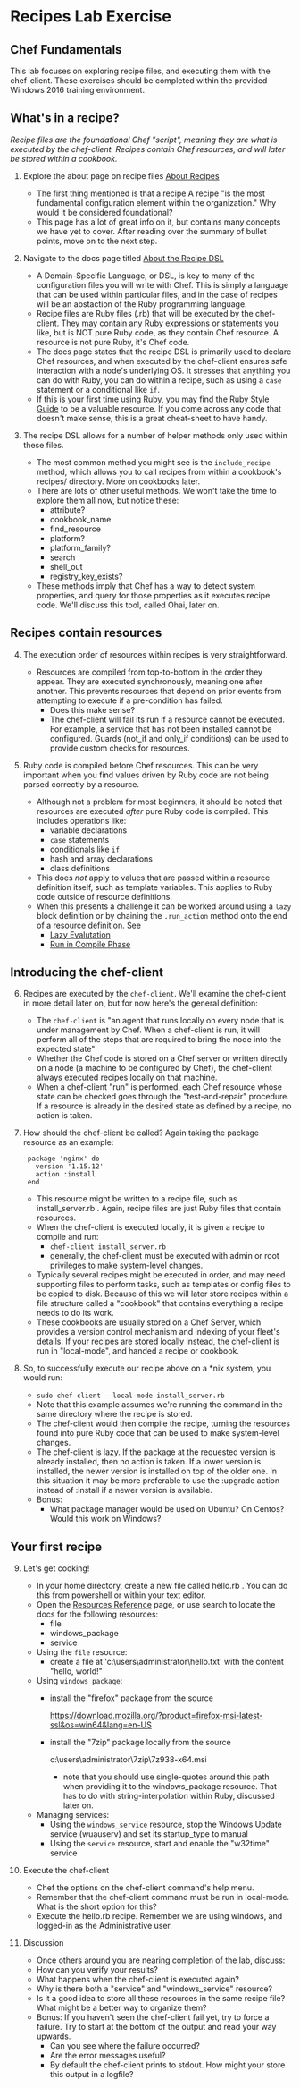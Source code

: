 # Recipes Lab Exercise
## Chef Fundamentals

This lab focuses on exploring recipe files, and executing them with the chef-client. These exercises should be completed within the provided Windows 2016 training environment.

## What's in a recipe?

_Recipe files are the foundational Chef "script", meaning they are what is executed by the chef-client. Recipes contain Chef resources, and will later be stored within a cookbook._

1. Explore the about page on recipe files [About Recipes](https://docs.chef.io/recipes.html)
   * The first thing mentioned is that a recipe A recipe "is the most fundamental configuration element within the organization." Why would it be considered foundational?
   * This page has a lot of great info on it, but contains many concepts we have yet to cover. After reading over the summary of bullet points, move on to the next step.

2. Navigate to the docs page titled [About the Recipe DSL](https://docs.chef.io/dsl_recipe.html)
   * A Domain-Specific Language, or DSL, is key to many of the configuration files you will write with Chef. This is simply a language that can be used within particular files, and in the case of recipes will be an abstaction of the Ruby programming language.
   * Recipe files are Ruby files (.rb) that will be executed by the chef-client. They may contain any Ruby expressions or statements you like, but is NOT pure Ruby code, as they contain Chef resource. A resource is not pure Ruby, it's Chef code.
   * The docs page states that the recipe DSL is primarily used to declare Chef resources, and when executed by the chef-client ensures safe interaction with a node's underlying OS. It stresses that anything you can do with Ruby, you can do within a recipe, such as using a `case` statement or a conditional like `if`.
   * If this is your first time using Ruby, you may find the [Ruby Style Guide](https://docs.chef.io/ruby.html) to be a valuable resource. If you come across any code that doesn't make sense, this is a great cheat-sheet to have handy.

3. The recipe DSL allows for a number of helper methods only used within these files.
   * The most common method you might see is the `include_recipe` method, which allows you to call recipes from within a cookbook's recipes/ directory. More on cookbooks later.
   * There are lots of other useful methods. We won't take the time to explore them all now, but notice these:
     * attribute?
     * cookbook_name
     * find_resource
     * platform?
     * platform_family?
     * search
     * shell_out
     * registry_key_exists?
   * These methods imply that Chef has a way to detect system properties, and query for those properties as it executes recipe code. We'll discuss this tool, called Ohai, later on.

## Recipes contain resources

4. The execution order of resources within recipes is very straightforward.
   * Resources are compiled from top-to-bottom in the order they appear. They are executed synchronously, meaning one after another. This prevents resources that depend on prior events from attempting to execute if a pre-condition has failed.
     * Does this make sense?
     * The chef-client will fail its run if a resource cannot be executed. For example, a service that has not been installed cannot be configured. Guards (not_if and only_if conditions) can be used to provide custom checks for resources.

5. Ruby code is compiled before Chef resources. This can be very important when you find values driven by Ruby code are not being parsed correctly by a resource.

   * Although not a problem for most beginners, it should be noted that resources are executed _after_ pure Ruby code is compiled. This includes operations like:
     * variable declarations
     * `case` statements
     * conditionals like `if`
     * hash and array declarations
     * class definitions
   * This does _not_ apply to values that are passed within a resource definition itself, such as template variables. This applies to Ruby code outside of resource definitions.
   * When this presents a challenge it can be worked around using a `lazy` block definition or by chaining the `.run_action` method onto the end of a resource definition. See
     * [Lazy Evalutation](https://docs.chef.io/resource_reference.html#lazy-evaluation)
     * [Run in Compile Phase](https://docs.chef.io/resource_reference.html#run-in-compile-phase)

## Introducing the chef-client

6. Recipes are executed by the `chef-client`. We'll examine the chef-client in more detail later on, but for now here's the general definition:
   * The `chef-client` is "an agent that runs locally on every node that is under management by Chef. When a chef-client is run, it will perform all of the steps that are required to bring the node into the expected state"
   * Whether the Chef code is stored on a Chef server or written directly on a node (a machine to be configured by Chef), the chef-client always executed recipes locally on that machine.
   * When a chef-client "run" is performed, each Chef resource whose state can be checked goes through the "test-and-repair" procedure. If a resource is already in the desired state as defined by a recipe, no action is taken.

7. How should the chef-client be called? Again taking the package resource as an example:
   ```
    package 'nginx' do
      version '1.15.12'
      action :install
    end
   ```
   * This resource might be written to a recipe file, such as install_server.rb . Again, recipe files are just Ruby files that contain resources.
   * When the chef-client is executed locally, it is given a recipe to compile and run:
     * `chef-client install_server.rb`
     * generally, the chef-client must be executed with admin or root privileges to make system-level changes.
   * Typically several recipes might be executed in order, and may need supporting files to perform tasks, such as templates or config files to be copied to disk. Because of this we will later store recipes within a file structure called a "cookbook" that contains everything a recipe needs to do its work.
   * These cookbooks are usually stored on a Chef Server, which provides a version control mechanism and indexing of your fleet's details. If your recipes are stored locally instead, the chef-client is run in "local-mode", and handed a recipe or cookbook. 

8. So, to successfully execute our recipe above on a *nix system, you would run:
    * `sudo chef-client --local-mode install_server.rb`
    * Note that this example assumes we're running the command in the same directory where the recipe is stored.
    * The chef-client would then compile the recipe, turning the resources found into pure Ruby code that can be used to make system-level changes.
    * The chef-client is lazy. If the package at the requested version is already installed, then no action is taken. If a lower version is installed, the newer version is installed on top of the older one. In this situation it may be more preferable to use the :upgrade action instead of :install if a newer version is available.
    * Bonus:
      * What package manager would be used on Ubuntu? On Centos? Would this work on Windows?

## Your first recipe

9. Let's get cooking! 
   * In your home directory, create a new file called hello.rb . You can do this from powershell or within your text editor.
   * Open the [Resources Reference](https://docs.chef.io/resource_reference.html) page, or use search to locate the docs for the following resources:
     * file
     * windows_package
     * service
   * Using the `file` resource:
     * create a file at 'c:\users\administrator\hello.txt' with the content "hello, world!"
   * Using `windows_package`:
     * install the "firefox" package from the source
     
       https://download.mozilla.org/?product=firefox-msi-latest-ssl&os=win64&lang=en-US
     * install the "7zip" package locally from the source 

       c:\users\administrator\7zip\7z938-x64.msi
       * note that you should use single-quotes around this path when providing it to the windows_package resource. That has to do with string-interpolation within Ruby, discussed later on.
   * Managing services:
     * Using the `windows_service` resource, stop the Windows Update service (wuauserv) and set its startup_type to manual
     * Using the `service` resource, start and enable the "w32time" service

10. Execute the chef-client
    * Chef the options on the chef-client command's help menu.
    * Remember that the chef-client command must be run in local-mode. What is the short option for this?
    * Execute the hello.rb recipe. Remember we are using windows, and logged-in as the Administrative user.

11. Discussion
    * Once others around you are nearing completion of the lab, discuss:
    * How can you verify your results?
    * What happens when the chef-client is executed again?
    * Why is there both a "service" and "windows_service" resource?
    * Is it a good idea to store all these resources in the same recipe file? What might be a better way to organize them?
    * Bonus: If you haven't seen the chef-client fail yet, try to force a failure. Try to start at the bottom of the output and read your way upwards. 
      * Can you see where the failure occurred? 
      * Are the error messages useful? 
      * By default the chef-client prints to stdout. How might your store this output in a logfile?